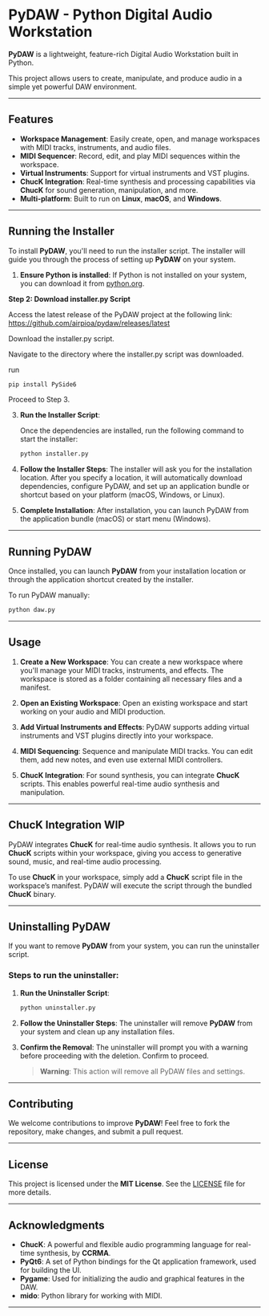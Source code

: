

# **PyDAW** - Python Digital Audio Workstation

**PyDAW** is a lightweight, feature-rich Digital Audio Workstation built in Python.

This project allows users to create, manipulate, and produce audio in a simple yet powerful DAW environment.

---

## **Features**

- **Workspace Management**: Easily create, open, and manage workspaces with MIDI tracks, instruments, and audio files.
- **MIDI Sequencer**: Record, edit, and play MIDI sequences within the workspace.
- **Virtual Instruments**: Support for virtual instruments and VST plugins.
- **ChucK Integration**: Real-time synthesis and processing capabilities via **ChucK** for sound generation, manipulation, and more.
- **Multi-platform**: Built to run on **Linux**, **macOS**, and **Windows**.

---

## **Running the Installer**

To install **PyDAW**, you'll need to run the installer script. The installer will guide you through the process of setting up **PyDAW** on your system.

1. **Ensure Python is installed**: If Python is not installed on your system, you can download it from [python.org](https://www.python.org/downloads/).

**Step 2: Download installer.py Script**

Access the latest release of the PyDAW project at the following link: https://github.com/airpioa/pydaw/releases/latest

Download the installer.py script.

Navigate to the directory where the installer.py script was downloaded.

run
```bash
pip install PySide6
```

Proceed to Step 3.

3. **Run the Installer Script**:
   
   Once the dependencies are installed, run the following command to start the installer:
   ```bash
   python installer.py
   ```

4. **Follow the Installer Steps**: The installer will ask you for the installation location. After you specify a location, it will automatically download dependencies, configure PyDAW, and set up an application bundle or shortcut based on your platform (macOS, Windows, or Linux).

5. **Complete Installation**: After installation, you can launch PyDAW from the application bundle (macOS) or start menu (Windows).

---

## **Running PyDAW**

Once installed, you can launch **PyDAW** from your installation location or through the application shortcut created by the installer.

To run PyDAW manually:

```bash
python daw.py
```

---

## **Usage**

1. **Create a New Workspace**: You can create a new workspace where you'll manage your MIDI tracks, instruments, and effects. The workspace is stored as a folder containing all necessary files and a manifest.

2. **Open an Existing Workspace**: Open an existing workspace and start working on your audio and MIDI production.

3. **Add Virtual Instruments and Effects**: PyDAW supports adding virtual instruments and VST plugins directly into your workspace.

4. **MIDI Sequencing**: Sequence and manipulate MIDI tracks. You can edit them, add new notes, and even use external MIDI controllers.

5. **ChucK Integration**: For sound synthesis, you can integrate **ChucK** scripts. This enables powerful real-time audio synthesis and manipulation.

---

## **ChucK Integration** **WIP**

PyDAW integrates **ChucK** for real-time audio synthesis. It allows you to run **ChucK** scripts within your workspace, giving you access to generative sound, music, and real-time audio processing. 

To use **ChucK** in your workspace, simply add a **ChucK** script file in the workspace’s manifest. PyDAW will execute the script through the bundled **ChucK** binary. 

---

## **Uninstalling PyDAW**

If you want to remove **PyDAW** from your system, you can run the uninstaller script.

### Steps to run the uninstaller:

1. **Run the Uninstaller Script**:
   ```bash
   python uninstaller.py
   ```

2. **Follow the Uninstaller Steps**: The uninstaller will remove **PyDAW** from your system and clean up any installation files.

3. **Confirm the Removal**: The uninstaller will prompt you with a warning before proceeding with the deletion. Confirm to proceed.

   > **Warning**: This action will remove all PyDAW files and settings.

---

## **Contributing**

We welcome contributions to improve **PyDAW**! Feel free to fork the repository, make changes, and submit a pull request.

---

## **License**

This project is licensed under the **MIT License**. See the [LICENSE](LICENSE) file for more details.

---

## **Acknowledgments**

- **ChucK**: A powerful and flexible audio programming language for real-time synthesis, by **CCRMA**.
- **PyQt6**: A set of Python bindings for the Qt application framework, used for building the UI.
- **Pygame**: Used for initializing the audio and graphical features in the DAW.
- **mido**: Python library for working with MIDI.

---
